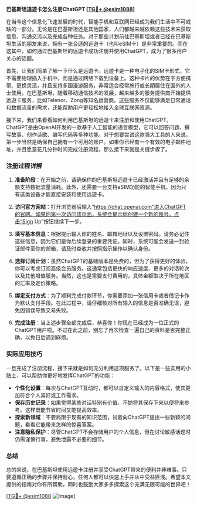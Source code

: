 **巴基斯坦遠遊卡怎么注册ChatGPT [[TG💪+ @esim1088](https://t.me/s/esim1088)]**

在当今这个信息化飞速发展的时代，智能手机和互联网已经成为我们生活中不可或缺的一部分。无论是在巴基斯坦还是其他国家，人们都越来越依赖这些技术来获取信息、沟通交流以及完成各种任务。对于那些计划前往巴基斯坦或者已经在巴基斯坦生活的朋友来说，拥有一张合适的远遊卡（也叫eSIM卡）是非常重要的。而在这其中，如何通过巴基斯坦的远遊卡成功注册并使用ChatGPT，成为了很多用户关心的话题。

首先，让我们简单了解一下什么是远遊卡。远遊卡是一种电子化的SIM卡形式，它不需要物理插入手机中，而是通过网络下载到设备上。这种卡片的优势在于方便携带、更换灵活，并且支持多国漫游服务，非常适合经常旅行或长期居住在国外的人士使用。在巴基斯坦，随着移动通信技术的发展，越来越多的服务提供商开始提供远遊卡服务，比如Telenor、Zong等知名运营商。这些服务不仅能够满足日常通话和数据流量的需求，还能帮助用户更轻松地接入全球互联网资源。

接下来，我们来看看如何利用巴基斯坦的远遊卡来注册和使用ChatGPT。ChatGPT是由OpenAI开发的一款基于人工智能的语言模型，它可以回答问题、撰写故事、创作诗歌、编写代码等多种功能。对于想要尝试这款强大工具的人来说，第一步当然是确保自己拥有一个可用的账户。如果你已经有一个有效的电子邮件地址，并且愿意花几分钟时间完成注册流程，那么接下来就是关键步骤了。

### 注册过程详解

1. **准备阶段**：在开始之前，请确保你的巴基斯坦远遊卡已经激活并且有足够的余额支持数据流量消耗。此外，还需要一台支持eSIM功能的智能手机，因为只有这类设备才能直接安装和使用远遊卡。

2. **访问官方网站**：打开浏览器后输入“https://chat.openai.com”进入ChatGPT的官网。如果你第一次访问该页面，系统会提示你创建一个新的账号。点击“Sign Up”按钮继续下一步。

3. **填写基本信息**：根据提示输入你的姓名、邮箱地址以及设置密码。请务必记住这些信息，因为它们是你后续登录的重要凭证。同时，系统可能会发送一封验证邮件至你的邮箱，请及时查收并按照指示操作以确认身份。

4. **选择订阅计划**：虽然ChatGPT的基础版本是免费的，但为了获得更好的体验，你可以考虑订阅高级会员服务。这通常包括更快的响应速度、更多的对话轮次以及其他增值服务。当然，这也是需要支付费用的，具体金额取决于所在地区的汇率及定价策略。

5. **绑定支付方式**：为了顺利完成付款环节，你需要添加一张信用卡或者借记卡作为默认支付手段。在此过程中，请仔细核对所有输入的信息是否准确无误，避免因错误导致交易失败。

6. **完成注册**：当上述步骤全部完成后，恭喜你！你现在已经成为一位正式的ChatGPT用户啦。不过在此之前，别忘了再次检查一遍自己的资料是否完整正确，以免日后遇到麻烦。

### 实际应用技巧

一旦完成了注册流程，接下来就是如何充分利用这项服务了。以下是一些实用的小贴士，可以帮助你更好地发挥ChatGPT的功能：

- **个性化设置**：每次与ChatGPT互动时，都可以自定义输入的内容格式，使其更加符合个人喜好或工作需求。
- **保存历史记录**：如果觉得某些对话特别有价值，不妨将其保存下来以便将来参考。这样既能节省时间又能提高效率。
- **探索新领域**：不要局限于现有的知识范围，试着向ChatGPT提出一些新颖的问题，看看它能带来怎样的惊喜答案。
- **注意隐私保护**：尽管ChatGPT不会存储用户的个人信息，但在讨论敏感话题时仍需谨慎行事，避免泄露不必要的细节。

### 总结

总的来说，在巴基斯坦使用远遊卡注册并享受ChatGPT带来的便利并非难事。只要遵循正确的步骤并保持耐心，任何人都可以快速上手并从中受益匪浅。希望本文提供的指南对你有所帮助，同时也鼓励大家多多探索这个充满无限可能的世界吧！

[[TG💪+ @esim1088](https://t.me/s/esim1088) ![Image](https://i.postimg.cc/4NQfJmqS/Snipaste-2025-05-13-00-14-12.png)]